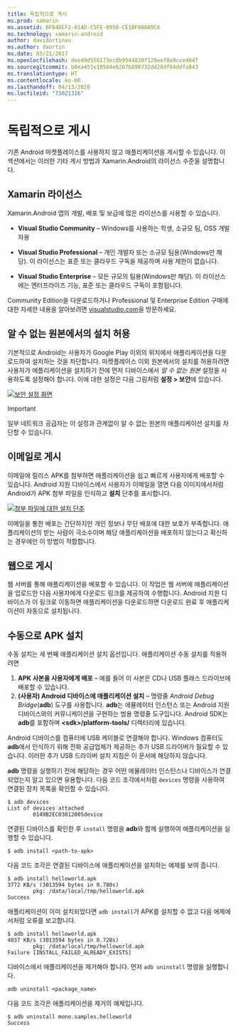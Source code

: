 ```yaml
---
title: 독립적으로 게시
ms.prod: xamarin
ms.assetid: 6FB4DEF2-01AD-C5FE-0950-CE1BF088A9C6
ms.technology: xamarin-android
author: davidortinau
ms.author: daortin
ms.date: 03/21/2017
ms.openlocfilehash: dee49d556173ec0b9544820f129eef8a9cce404f
ms.sourcegitcommit: b0ea451e18504e6267b896732dd26df64ddfa843
ms.translationtype: HT
ms.contentlocale: ko-KR
ms.lasthandoff: 04/13/2020
ms.locfileid: "73021316"
---
```

# <a name="publishing-independently"></a>독립적으로 게시

기존 Android 마켓플레이스를 사용하지 않고 애플리케이션을 게시할 수 있습니다. 이 섹션에서는 이러한 기타 게시 방법과 Xamarin.Android의 라이선스 수준을 설명합니다.

## <a name="xamarin-licensing"></a>Xamarin 라이선스

Xamarin.Android 앱의 개발, 배포 및 보급에 많은 라이선스를 사용할 수 있습니다.

- **Visual Studio Community** &ndash; Windows를 사용하는 학생, 소규모 팀, OSS 개발자용

- **Visual Studio Professional** &ndash; 개인 개발자 또는 소규모 팀용(Windows만 해당). 이 라이선스는 표준 또는 클라우드 구독을 제공하며 사용 제한이 없습니다.

- **Visual Studio Enterprise** &ndash; 모든 규모의 팀용(Windows만 해당). 이 라이선스에는 엔터프라이즈 기능, 표준 또는 클라우드 구독이 포함됩니다.

Community Edition을 다운로드하거나 Professional 및 Enterprise Edition 구매에 대한 자세한 내용을 알아보려면 [visualstudio.com](https://visualstudio.microsoft.com/xamarin/)을 방문하세요.

## <a name="allow-installation-from-unknown-sources"></a>알 수 없는 원본에서의 설치 허용

기본적으로 Android는 사용자가 Google Play 이외의 위치에서 애플리케이션을 다운로드하여 설치하는 것을 차단합니다. 마켓플레이스 이외 원본에서의 설치를 허용하려면 사용자가 애플리케이션을 설치하기 전에 먼저 디바이스에서 *알 수 없는 원본* 설정을 사용하도록 설정해야 합니다. 이에 대한 설정은 다음 그림처럼 **설정 > 보안**에 있습니다.

[![보안 설정 화면](publishing-independently-images/settings.png)](publishing-independently-images/settings.png#lightbox)

> [!IMPORTANT]
> 일부 네트워크 공급자는 이 설정과 관계없이 알 수 없는 원본의 애플리케이션 설치를 차단할 수 있습니다.

## <a name="publishing-by-e-mail"></a>이메일로 게시

이메일에 릴리스 APK를 첨부하면 애플리케이션을 쉽고 빠르게 사용자에게 배포할 수 있습니다. Android 지원 디바이스에서 사용자가 이메일을 열면 다음 이미지에서처럼 Android가 APK 첨부 파일을 인식하고 **설치** 단추를 표시합니다.

[![첨부 파일에 대한 설치 단추](publishing-independently-images/publishing-via-email.png)](publishing-independently-images/publishing-via-email.png#lightbox)

이메일을 통한 배포는 간단하지만 개인 정보나 무단 배포에 대한 보호가 부족합니다. 애플리케이션의 받는 사람이 극소수이며 해당 애플리케이션을 배포하지 않는다고 확신하는 경우에만 이 방법이 적합합니다.

## <a name="publishing-by-web"></a>웹으로 게시

웹 서버를 통해 애플리케이션을 배포할 수 있습니다. 이 작업은 웹 서버에 애플리케이션을 업로드한 다음 사용자에게 다운로드 링크를 제공하여 수행합니다. Android 지원 디바이스가 이 링크로 이동하면 애플리케이션을 다운로드하면 다운로드 완료 후 애플리케이션이 자동으로 설치됩니다.

## <a name="manually-installing-an-apk"></a>수동으로 APK 설치

수동 설치는 세 번째 애플리케이션 설치 옵션입니다. 애플리케이션 수동 설치를 적용하려면

1. **APK 사본을 사용자에게 배포** &ndash; 예를 들어 이 사본은 CD나 USB 플래스 드라이브에 배포할 수 있습니다.
1. **(사용자) Android 디바이스에 애플리케이션 설치** &ndash; 명령줄 *Android Debug Bridge*(**adb**) 도구를 사용합니다. **adb**는 에뮬레이터 인스턴스 또는 Android 지원 디바이스와의 커뮤니케이션을 구현하는 범용 명령줄 도구입니다. Android SDK는 **adb**를 포함하며 **\<sdk>/platform-tools/** 디렉터리에 있습니다.

Android 디바이스를 컴퓨터에 USB 케이블로 연결해야 합니다.
Windows 컴퓨터도 **adb**에서 인식하기 위해 전화 공급업체가 제공하는 추가 USB 드라이버가 필요할 수 있습니다. 이러한 추가 USB 드라이버 설치 지침은 이 문서에 해당하지 않습니다.

**adb** 명령을 실행하기 전에 해당하는 경우 어떤 에뮬레이터 인스턴스나 디바이스가 연결되었는지 알고 있으면 유용합니다. 다음 코드 조각에서처럼 `devices` 명령을 사용하여 연결된 장치 목록을 확인할 수 있습니다.

```shell
$ adb devices
List of devices attached
        0149B2EC03012005device
```

연결된 디바이스를 확인한 후 `install` 명령을 **adb**와 함께 실행하여 애플리케이션을 실행할 수 있습니다.

```shell
$ adb install <path-to-apk>
```

다음 코드 조각은 연결된 디바이스에 애플리케이션을 설치하는 예제를 보여 줍니다.

```shell
$ adb install helloworld.apk
3772 KB/s (3013594 bytes in 0.780s)
        pkg: /data/local/tmp/helloworld.apk
Success
```

애플리케이션이 이미 설치되었다면 `adb install`가 APK를 설치할 수 없고 다음 에제에서처럼 오류를 보고합니다.

```shell
$ adb install helloworld.apk
4037 KB/s (3013594 bytes in 0.728s)
        pkg: /data/local/tmp/helloworld.apk
Failure [INSTALL_FAILED_ALREADY_EXISTS]
```

디바이스에서 애플리케이션을 제거해야 합니다. 먼저 `adb uninstall` 명령을 실행합니다.

```shell
adb uninstall <package_name>
```

다음 코드 조각은 애플리케이션을 제거의 예제입니다.

```shell
$ adb uninstall mono.samples.helloworld
Success
```
